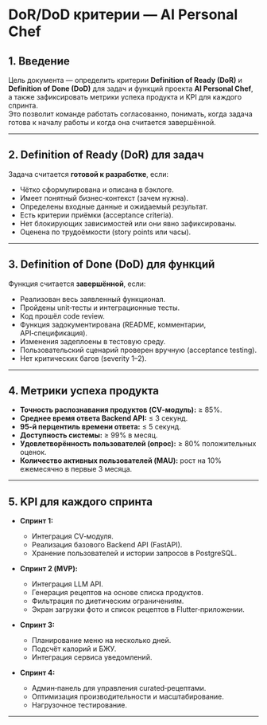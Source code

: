 # DoR/DoD критерии — AI Personal Chef

## 1. Введение
Цель документа — определить критерии **Definition of Ready (DoR)** и **Definition of Done (DoD)** для задач и функций проекта **AI Personal Chef**, а также зафиксировать метрики успеха продукта и KPI для каждого спринта.  
Это позволит команде работать согласованно, понимать, когда задача готова к началу работы и когда она считается завершённой.

---

## 2. Definition of Ready (DoR) для задач
Задача считается **готовой к разработке**, если:
- Чётко сформулирована и описана в бэклоге.  
- Имеет понятный бизнес‑контекст (зачем нужна).  
- Определены входные данные и ожидаемый результат.  
- Есть критерии приёмки (acceptance criteria).  
- Нет блокирующих зависимостей или они явно зафиксированы.  
- Оценена по трудоёмкости (story points или часы).  

---

## 3. Definition of Done (DoD) для функций
Функция считается **завершённой**, если:
- Реализован весь заявленный функционал.  
- Пройдены unit‑тесты и интеграционные тесты.  
- Код прошёл code review.  
- Функция задокументирована (README, комментарии, API‑спецификация).  
- Изменения задеплоены в тестовую среду.  
- Пользовательский сценарий проверен вручную (acceptance testing).  
- Нет критических багов (severity 1–2).  

---

## 4. Метрики успеха продукта
- **Точность распознавания продуктов (CV‑модуль):** ≥ 85%.  
- **Среднее время ответа Backend API:** ≤ 3 секунд.  
- **95-й перцентиль времени ответа:** ≤ 5 секунд.  
- **Доступность системы:** ≥ 99% в месяц.  
- **Удовлетворённость пользователей (опрос):** ≥ 80% положительных оценок.  
- **Количество активных пользователей (MAU):** рост на 10% ежемесячно в первые 3 месяца.  

---

## 5. KPI для каждого спринта
- **Спринт 1:**  
  - Интеграция CV‑модуля.  
  - Реализация базового Backend API (FastAPI).  
  - Хранение пользователей и истории запросов в PostgreSQL.  

- **Спринт 2 (MVP):**  
  - Интеграция LLM API.  
  - Генерация рецептов на основе списка продуктов.  
  - Фильтрация по диетическим ограничениям.  
  - Экран загрузки фото и список рецептов в Flutter‑приложении.  

- **Спринт 3:**  
  - Планирование меню на несколько дней.  
  - Подсчёт калорий и БЖУ.  
  - Интеграция сервиса уведомлений.  

- **Спринт 4:**  
  - Админ‑панель для управления curated‑рецептами.  
  - Оптимизация производительности и масштабирование.  
  - Нагрузочное тестирование.  

---

